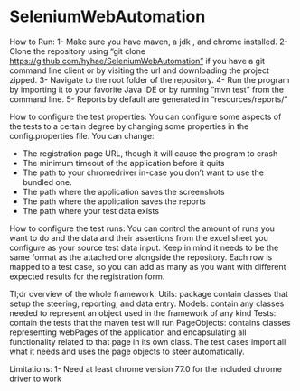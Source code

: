 # SeleniumWebAutomation
How to Run:
1-	Make sure you have maven, a jdk , and chrome installed.
2-	Clone the repository using “git clone https://github.com/hyhae/SeleniumWebAutomation” if you have a git command line client or by visiting the url and downloading the project zipped.
3-	Navigate to the root folder of the repository.
4-	Run the program by importing it to your favorite Java IDE or by running “mvn test” from the command line.
5-	Reports by default are generated in “resources/reports/”

How to configure the test properties:
You can configure some aspects of the tests to a certain degree by changing some properties in the config.properties file. 
You can change:
-	The registration page URL, though it will cause the program to crash
-	The minimum timeout of the application before it quits
-	The path to your chromedriver in-case you don’t want to use the bundled one.
-	The path where the application saves the screenshots
-	The path where the application saves the reports
-	The path where your test data exists

How to configure the test runs:
You can control the amount of runs you want to do and the data and their assertions from the excel sheet you configure as your source test data input. Keep in mind it needs to be the same format as the attached one alongside the repository. Each row is mapped to a test case, so you can add as many as you want with different expected results for the registration form.

Tl;dr overview of the whole framework:
Utils: package contain classes that setup the steering, reporting, and data entry.
Models: contain any classes needed to represent an object used in the framework of any kind
Tests: contain the tests that the maven test will run
PageObjects: contains classes representing webPages of the application and encapsulating all functionality related to that page in its own class.
The test cases import all what it needs and uses the page objects to steer automatically. 

Limitations:
1-	Need at least chrome version  77.0 for the included chrome driver to work

